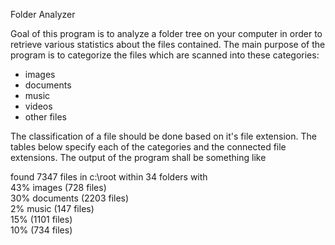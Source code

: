 Folder Analyzer

Goal of this program is to analyze a folder tree on your computer in order to retrieve various statistics about the files contained. The main purpose of the program is to categorize the files which are scanned into these categories:
- images
- documents
- music
- videos
- other files

The classification of a file should be done based on it's file extension. The tables below specify each of the categories and the connected file extensions. The output of the program shall be something like

found 7347 files in c:\root within 34 folders with  
43% images (728 files)  
30% documents (2203 files)  
2% music (147 files)  
15% (1101 files)  
10% (734 files)  


